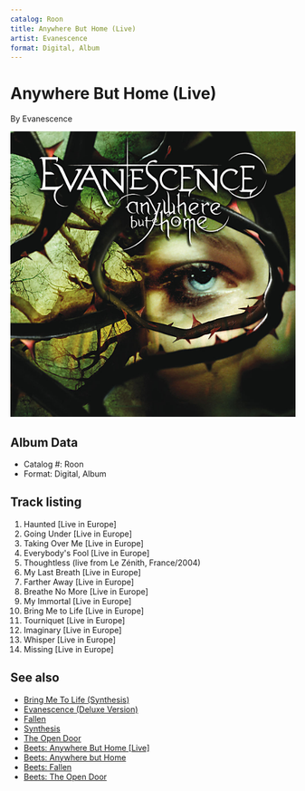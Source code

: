 ```yaml
---
catalog: Roon
title: Anywhere But Home (Live)
artist: Evanescence
format: Digital, Album
---
```


# Anywhere But Home (Live)

By Evanescence

![](../../assets/albumcovers/Evanescence-Anywhere_But_Home_Live.png)

## Album Data

- Catalog #: Roon
- Format: Digital, Album


## Track listing


1. Haunted [Live in Europe]
2. Going Under [Live in Europe]
3. Taking Over Me [Live in Europe]
4. Everybody's Fool [Live in Europe]
5. Thoughtless (live from Le Zénith, France/2004)
6. My Last Breath [Live in Europe]
7. Farther Away [Live in Europe]
8. Breathe No More [Live in Europe]
9. My Immortal [Live in Europe]
10. Bring Me to Life [Live in Europe]
11. Tourniquet [Live in Europe]
12. Imaginary [Live in Europe]
13. Whisper [Live in Europe]
14. Missing [Live in Europe]


## See also

- [Bring Me To Life (Synthesis)](Bring_Me_To_Life_Synthesis.md)
- [Evanescence (Deluxe Version)](Evanescence_Deluxe_Version.md)
- [Fallen](Fallen.md)
- [Synthesis](Synthesis.md)
- [The Open Door](The_Open_Door.md)
- [Beets: Anywhere But Home [Live]](../../Beets/Evanescence/Anywhere_But_Home_[Live].md)
- [Beets: Anywhere but Home](../../Beets/Evanescence/Anywhere_but_Home.md)
- [Beets: Fallen](../../Beets/Evanescence/Fallen.md)
- [Beets: The Open Door](../../Beets/Evanescence/The_Open_Door.md)
